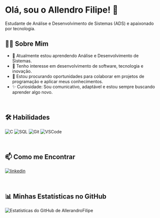 # Olá, sou o Allendro Filipe! 👋

Estudante de Análise e Desenvolvimento de Sistemas (ADS) e apaixonado por tecnologia.

## 👨‍💻 Sobre Mim

- 🌱 Atualmente estou aprendendo Análise e Desenvolvimento de Sistemas.
- 👀 Tenho interesse em desenvolvimento de software, tecnologia e inovação.
- 🚀 Estou procurando oportunidades para colaborar em projetos de programação e aplicar meus conhecimentos.
- ✨ Curiosidade: Sou comunicativo, adaptável e estou sempre buscando aprender algo novo.

<br>

## 🛠️ Habilidades

![C](https://img.shields.io/badge/C-00599C?style=for-the-badge&logo=c&logoColor=white)
![SQL](https://img.shields.io/badge/SQL-000000?style=for-the-badge&logo=microsoft-sql-server&logoColor=white)
![Git](https://img.shields.io/badge/GIT-E44C30?style=for-the-badge&logo=git&logoColor=white)
![VSCode](https://img.shields.io/badge/VisualStudioCode-0078d7.svg?style=for-the-badge&logo=visual-studio-code&logoColor=white)

<br>

## 📫 Como me Encontrar

[![linkedin](https://img.shields.io/badge/linkedin-0A66C2?style=for-the-badge&logo=linkedin&logoColor=white)]([https://www.linkedin.com/in/allendro-filipe](https://www.linkedin.com/in/allerandro-filipe-60b086195/))

<br>

## 📊 Minhas Estatísticas no GitHub

![Estatísticas do GitHub de AllerandroFilipe](https://github-readme-stats.vercel.app/api?username=AllerandroFilipe&show_icons=true&theme=dracula&include_all_commits=true&count_private=true&locale=pt-br)
